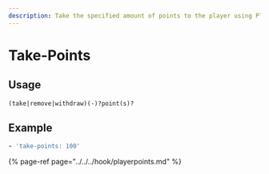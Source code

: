 ```yaml
---
description: Take the specified amount of points to the player using PlayerPoints
---
```


# Take-Points

## Usage

```text
(take|remove|withdraw)(-)?point(s)?
```

## Example

```yaml
- 'take-points: 100'
```

{% page-ref page="../../../hook/playerpoints.md" %}


